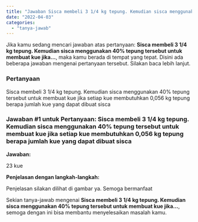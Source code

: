 ```yaml
---
title: "Jawaban Sisca membeli 3 1/4 kg tepung. Kemudian sisca menggunakan 40% tepung tersebut untuk membuat kue jika..."
date: "2022-04-03"
categories: 
  - "tanya-jawab"
---
```


Jika kamu sedang mencari jawaban atas pertanyaan: **Sisca membeli 3 1/4 kg tepung. Kemudian sisca menggunakan 40% tepung tersebut untuk membuat kue jika...**, maka kamu berada di tempat yang tepat. Disini ada beberapa jawaban mengenai pertanyaan tersebut. Silakan baca lebih lanjut.

### Pertanyaan

Sisca membeli 3 1/4 kg tepung. Kemudian sisca menggunakan 40% tepung tersebut untuk membuat kue jika setiap kue membutuhkan 0,056 kg tepung berapa jumlah kue yang dapat dibuat sisca

### Jawaban #1 untuk Pertanyaan: Sisca membeli 3 1/4 kg tepung. Kemudian sisca menggunakan 40% tepung tersebut untuk membuat kue jika setiap kue membutuhkan 0,056 kg tepung berapa jumlah kue yang dapat dibuat sisca

**Jawaban:**

23 kue

**Penjelasan dengan langkah-langkah:**

Penjelasan silakan dilihat di gambar ya. Semoga bermanfaat

Sekian tanya-jawab mengenai **Sisca membeli 3 1/4 kg tepung. Kemudian sisca menggunakan 40% tepung tersebut untuk membuat kue jika...**, semoga dengan ini bisa membantu menyelesaikan masalah kamu.

